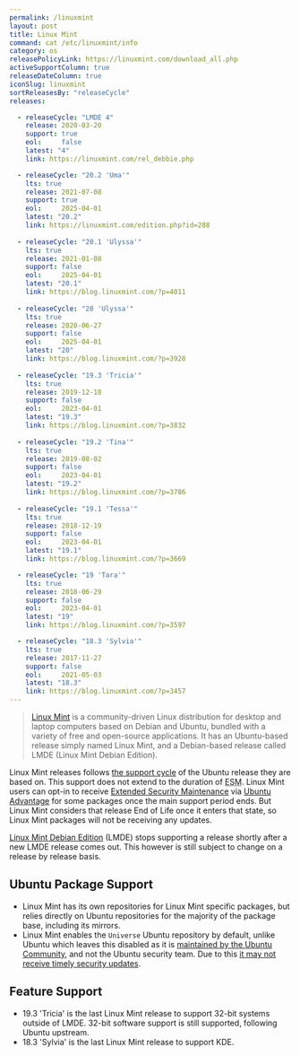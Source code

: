 ```yaml
---
permalink: /linuxmint
layout: post
title: Linux Mint
command: cat /etc/linuxmint/info
category: os
releasePolicyLink: https://linuxmint.com/download_all.php
activeSupportColumn: true
releaseDateColumn: true
iconSlug: linuxmint
sortReleasesBy: "releaseCycle"
releases:

  - releaseCycle: "LMDE 4"
    release: 2020-03-20
    support: true
    eol:     false
    latest: "4"
    link: https://linuxmint.com/rel_debbie.php

  - releaseCycle: "20.2 'Uma'"
    lts: true
    release: 2021-07-08
    support: true
    eol:     2025-04-01
    latest: "20.2"
    link: https://linuxmint.com/edition.php?id=288
    
  - releaseCycle: "20.1 'Ulyssa'"
    lts: true
    release: 2021-01-08
    support: false
    eol:     2025-04-01
    latest: "20.1"
    link: https://blog.linuxmint.com/?p=4011
    
  - releaseCycle: "20 'Ulyssa'"
    lts: true
    release: 2020-06-27
    support: false
    eol:     2025-04-01
    latest: "20"
    link: https://blog.linuxmint.com/?p=3928
   
  - releaseCycle: "19.3 'Tricia'"
    lts: true
    release: 2019-12-18
    support: false
    eol:     2023-04-01
    latest: "19.3"
    link: https://blog.linuxmint.com/?p=3832
    
  - releaseCycle: "19.2 'Tina'"
    lts: true
    release: 2019-08-02
    support: false
    eol:     2023-04-01
    latest: "19.2"
    link: https://blog.linuxmint.com/?p=3786
    
  - releaseCycle: "19.1 'Tessa'"
    lts: true
    release: 2018-12-19
    support: false
    eol:     2023-04-01
    latest: "19.1"
    link: https://blog.linuxmint.com/?p=3669

  - releaseCycle: "19 'Tara'"
    lts: true
    release: 2018-06-29
    support: false
    eol:     2023-04-01
    latest: "19"
    link: https://blog.linuxmint.com/?p=3597

  - releaseCycle: "18.3 'Sylvia'"
    lts: true
    release: 2017-11-27
    support: false
    eol:     2021-05-03
    latest: "18.3"
    link: https://blog.linuxmint.com/?p=3457
---
```

>[Linux Mint](https://linuxmint.com/) is a community-driven Linux distribution for desktop and laptop computers based on Debian and Ubuntu, bundled with a variety of free and open-source applications. It has an Ubuntu-based release simply named Linux Mint, and a Debian-based release called LMDE (Linux Mint Debian Edition).

Linux Mint releases follows [the support cycle](https://linuxmint.com/download_all.php) of the Ubuntu release they are based on. This support does not extend to the duration of <abbr title="Extended Security Maintenance">ESM</abbr>. Linux Mint users can opt-in to receive [Extended Security Maintenance](https://ubuntu.com/security/esm) via [Ubuntu Advantage](https://ubuntu.com/advantage) for some packages once the main support period ends. But Linux Mint considers that release End of Life once it enters that state, so Linux Mint packages will not be receiving any updates.

[Linux Mint Debian Edition][lmde] (LMDE) stops supporting a release shortly after a new LMDE release comes out. This however is still subject to change on a release by release basis.

## Ubuntu Package Support

* Linux Mint has its own repositories for Linux Mint specific packages, but relies directly on Ubuntu repositories for the majority of the package base, including its mirrors. 
* Linux Mint enables the `Universe` Ubuntu repository by default, unlike Ubuntu which leaves this disabled as it is [maintained by the Ubuntu Community](https://wiki.ubuntu.com/SecurityTeam/FAQ#How_are_components_and_pockets_used_in_the_builds.2C_and_how_do_they_affect_security_updates.3F), and not the Ubuntu security team. Due to this [it may not receive timely security updates](https://help.ubuntu.com/community/Repositories#Universe).

## Feature Support

* 19.3 'Tricia' is the last Linux Mint release to support 32-bit systems outside of LMDE. 32-bit software support is still supported, following Ubuntu upstream.
* 18.3 'Sylvia' is the last Linux Mint release to support KDE.

[lmde]: https://www.linuxmint.com/download_lmde.php
